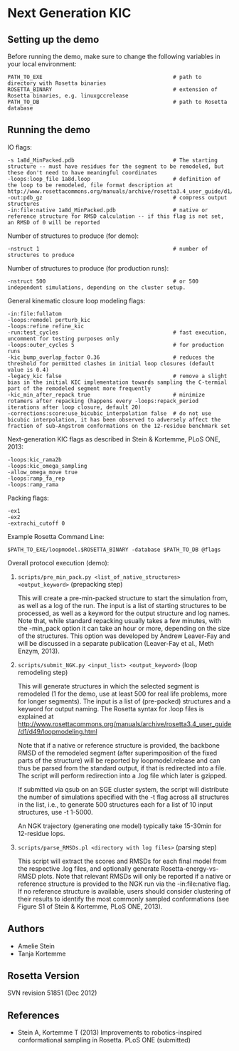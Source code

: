 Next Generation KIC
===================

Setting up the demo
-------------------

Before running the demo, make sure to change the following variables in your 
local environment:

    PATH_TO_EXE                                         # path to directory with Rosetta binaries
    ROSETTA_BINARY                                      # extension of Rosetta binaries, e.g. linuxgccrelease
    PATH_TO_DB                                          # path to Rosetta database

Running the demo
----------------

IO flags:

    -s 1a8d_MinPacked.pdb                               # The starting structure -- must have residues for the segment to be remodeled, but these don't need to have meaningful coordinates
    -loops:loop_file 1a8d.loop                          # definition of the loop to be remodeled, file format description at http://www.rosettacommons.org/manuals/archive/rosetta3.4_user_guide/d1/d49/loopmodeling.html
    -out:pdb_gz                                         # compress output structures
    -in:file:native 1a8d_MinPacked.pdb                  # native or reference structure for RMSD calculation -- if this flag is not set, an RMSD of 0 will be reported

Number of structures to produce (for demo):

    -nstruct 1                                          # number of structures to produce 

Number of structures to produce (for production runs):

    -nstruct 500                                        # or 500 independent simulations, depending on the cluster setup.

General kinematic closure loop modeling flags:

    -in:file:fullatom
    -loops:remodel perturb_kic
    -loops:refine refine_kic
    -run:test_cycles                                    # fast execution, uncomment for testing purposes only
    -loops:outer_cycles 5                               # for production runs
    -kic_bump_overlap_factor 0.36                       # reduces the threshold for permitted clashes in initial loop closures (default value is 0.4)
    -legacy_kic false                                   # remove a slight bias in the initial KIC implementation towards sampling the C-termial part of the remodeled segment more frequently
    -kic_min_after_repack true                          # minimize rotamers after repacking (happens every -loops:repack_period iterations after loop closure, default 20)
    -corrections:score:use_bicubic_interpolation false  # do not use bicubic interpolation, it has been observed to adversely affect the fraction of sub-Angstrom conformations on the 12-residue benchmark set

Next-generation KIC flags as described in Stein & Kortemme, PLoS ONE, 2013:

    -loops:kic_rama2b
    -loops:kic_omega_sampling
    -allow_omega_move true
    -loops:ramp_fa_rep
    -loops:ramp_rama

Packing flags:

    -ex1
    -ex2
    -extrachi_cutoff 0

Example Rosetta Command Line:

    $PATH_TO_EXE/loopmodel.$ROSETTA_BINARY -database $PATH_TO_DB @flags

Overall protocol execution (demo):

1.  `scripts/pre_min_pack.py <list_of_native_structures> <output_keyword>` (prepacking step)

    This will create a pre-min-packed structure to start the simulation from, 
    as well as a log of the run. The input is a list of starting structures to 
    be processed, as well as a keyword for the output structure and log names. 
    Note that, while standard repacking usually takes a few minutes, with the 
    -min_pack option it can take an hour or more, depending on the size of the 
    structures. This option was developed by Andrew Leaver-Fay and will be 
    discussed in a separate publication (Leaver-Fay et al., Meth Enzym, 2013).


2.  `scripts/submit_NGK.py <input_list> <output_keyword>` (loop remodeling step)

    This will generate structures in which the selected segment is remodeled (1 
    for the demo, use at least 500 for real life problems, more for longer 
    segments). The input is a list of (pre-packed) structures and a keyword for 
    output naming. The Rosetta syntax for .loop files is explained at 
    http://www.rosettacommons.org/manuals/archive/rosetta3.4_user_guide/d1/d49/loopmodeling.html

    Note that if a native or reference structure is provided, the backbone RMSD 
    of the remodeled segment (after superimposition of the fixed parts of the 
    structure) will be reported by loopmodel.release and can thus be parsed 
    from the standard output, if that is redirected into a file. The script 
    will perform redirection into a .log file which later is gzipped. 

    If submitted via qsub on an SGE cluster system, the script will distribute 
    the number of simulations specified with the -t flag across all structures 
    in the list, i.e., to generate 500 structures each for a list of 10 input 
    structures, use -t 1-5000.

    An NGK trajectory (generating one model) typically take 15-30min for 
    12-residue lops.

3.  `scripts/parse_RMSDs.pl <directory with log files>` (parsing step)

    This script will extract the scores and RMSDs for each final model from the 
    respective .log files, and optionally generate Rosetta-energy-vs-RMSD 
    plots. Note that relevant RMSDs will only be reported if a native or 
    reference structure is provided to the NGK run via the -in:file:native 
    flag. If no reference structure is available, users should consider 
    clustering of their results to identify the most commonly sampled 
    conformations (see Figure S1 of Stein & Kortemme, PLoS ONE, 2013).

Authors
-------
* Amelie Stein
* Tanja Kortemme

Rosetta Version
---------------

SVN revision 51851 (Dec 2012)

References
----------

* Stein A, Kortemme T (2013) Improvements to robotics-inspired conformational 
  sampling in Rosetta. PLoS ONE (submitted)

